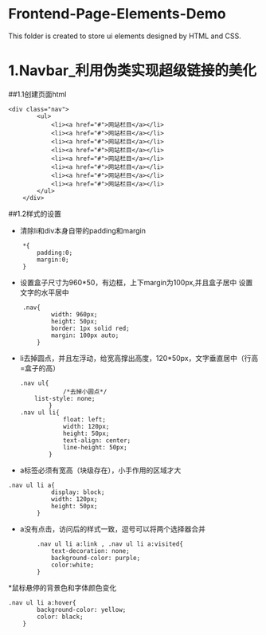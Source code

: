 # Frontend-Page-Elements-Demo
This folder is created to store ui elements designed by HTML and CSS.

# 1.Navbar_利用伪类实现超级链接的美化
##1.1创建页面html
```
<div class="nav">
		<ul>
			<li><a href="#">网站栏目</a></li>
			<li><a href="#">网站栏目</a></li>
			<li><a href="#">网站栏目</a></li>
			<li><a href="#">网站栏目</a></li>
			<li><a href="#">网站栏目</a></li>
			<li><a href="#">网站栏目</a></li>
			<li><a href="#">网站栏目</a></li>
			<li><a href="#">网站栏目</a></li>
		</ul>
	</div>
```
##1.2样式的设置
* 清除li和div本身自带的padding和margin
```
	*{
		padding:0;
		margin:0;
	}
```

* 设置盒子尺寸为960*50，有边框，上下margin为100px,并且盒子居中
设置文字的水平居中
```
	.nav{
			width: 960px;
			height: 50px;
			border: 1px solid red;
			margin: 100px auto;
		}
```

* li去掉圆点，并且左浮动，给宽高撑出高度，120*50px，文字垂直居中（行高=盒子的高）

	```
	.nav ul{
				/*去掉小圆点*/
		list-style: none;
			}
	.nav ul li{
				float: left;
				width: 120px;
				height: 50px;
				text-align: center;
				line-height: 50px;
			}
	```

* a标签必须有宽高（块级存在），小手作用的区域才大
```
.nav ul li a{
			display: block;
			width: 120px;
			height: 50px;
		}
```
* a没有点击，访问后的样式一致，逗号可以将两个选择器合并
```
		.nav ul li a:link , .nav ul li a:visited{
			text-decoration: none;
			background-color: purple;
			color:white;
		}
```
*鼠标悬停的背景色和字体颜色变化
```
.nav ul li a:hover{
		background-color: yellow;
		color: black;
	}
```

